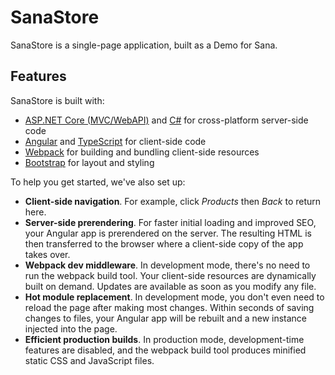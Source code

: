 # SanaStore
SanaStore is a single-page application, built as a Demo for Sana.
## Features
SanaStore is built with:

- [ASP.NET Core (MVC/WebAPI)](https://get.asp.net/) and [C#](https://msdn.microsoft.com/en-us/library/67ef8sbd.aspx) for cross-platform server-side code
- [Angular](https://angular.io/) and [TypeScript](http://www.typescriptlang.org/) for client-side code
- [Webpack](https://webpack.github.io/) for building and bundling client-side resources
- [Bootstrap](http://getbootstrap.com/) for layout and styling

To help you get started, we've also set up:

- **Client-side navigation**. For example, click *Products* then *Back* to return here.
- **Server-side prerendering**. For faster initial loading and improved SEO, your Angular app is prerendered on the server. The resulting HTML is then transferred to the browser where a client-side copy of the app takes over.
- **Webpack dev middleware**. In development mode, there's no need to run the webpack build tool. Your client-side resources are dynamically built on demand. Updates are available as soon as you modify any file.
- **Hot module replacement**. In development mode, you don't even need to reload the page after making most changes. Within seconds of saving changes to files, your Angular app will be rebuilt and a new instance injected into the page.
- **Efficient production builds**. In production mode, development-time features are disabled, and the webpack build tool produces minified static CSS and JavaScript files.
